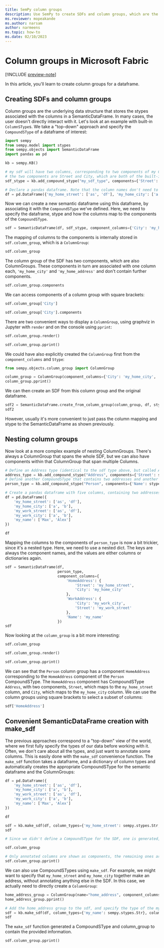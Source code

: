 ```yaml
---
title: SemPy column groups
description: Use SemPy to create SDFs and column groups, which are the underlying data structure that stores the stypes associated with the columns in a SemanticDataFrame.
ms.reviewer: mopeakande
ms.author: narsam
author: narmeens
ms.topic: how-to
ms.date: 02/10/2023
---
```


# Column groups in Microsoft Fabric

[!INCLUDE [preview-note](../includes/preview-note.md)]

In this article, you'll learn to create column groups for a dataframe.

## Creating SDFs and column groups

Column groups are the underlying data structure that stores the stypes associated with the columns in a SemanticDataFrame. In many cases, the user doesn't directly interact with it. Let's look at an example with built-in `ColumnSType`s. We take a "top-down" approach and specify the `CompoundSType` of a dataframe of interest:

```python
import sempy
from sempy.model import stypes
from sempy.objects import SemanticDataFrame
import pandas as pd

kb = sempy.KB()

# my sdf will have two columns, corresponding to two components of my CompoundSType
# the two components are Street and City, which are both of the built-in ColumnSType Str
sdf_stype = kb.add_compound_stype("my_sdf_type", components={'Street': stypes.Str, 'City': stypes.Str})

# Declare a pandas dataframe. Note that the column names don't need to match the component names
df = pd.DataFrame({'my_home_street': ['as', 'df'], 'my_home_city': ['a', 'b']})
```

Now we can create a new semantic dataframe using this dataframe, by associating it with the `CompoundSType` we've defined. Here, we need to specify the dataframe, stype and how the columns map to the components of the `CompoundSType`.

```python
sdf = SemanticDataFrame(df, sdf_stype, component_columns={'City': 'my_home_city', 'Street': 'my_home_street'})
```

The mapping of columns to the components is internally stored in `sdf.column_group`, which is a `ColumnGroup`:

```python
sdf.column_group
```

The column group of the SDF has two components, which are also ColumnGroups. These components in turn are associated with one column each, `'my_home_city'` and `'my_home_address'` and don't contain further components.

```python
sdf.column_group.components
```

We can access components of a column group with square brackets:

```python
sdf.column_group['City']
```

```python
sdf.column_group['City'].components
```

There are two convenient ways to display a `ColumnGroup`, using graphviz in Jupyter with `render` and on the console using `pprint`:

```python
sdf.column_group.render()
```

```python
sdf.column_group.pprint()
```

We could have also explicitly created the `ColumnGroup` first from the `component_columns` and `Stype`:

```python
from sempy.objects.column_group import ColumnGroup

column_group = ColumnGroup(component_columns={'City': 'my_home_city', 'Street': 'my_home_street'}, stype=sdf_stype)
column_group.pprint()
```

We can then create an SDF from this column group and the original dataframe.

```python
sdf2 = SemanticDataFrame.create_from_column_group(column_group, df, stype=column_group.get_stype())
sdf2
```

However, usually it's more convenient to just pass the column mapping and stype to the SemanticDataFrame as shown previously.

## Nesting column groups

Now look at a more complex example of nesting ColumnGroups. There's always a ColumnGroup that spans the whole SDF, but we can also have components within that ColumnGroup that span multiple Columns.

```python
# Define an Address type (identical to the sdf type above, but called Address)
address_type = kb.add_compound_stype("Address", components={'Street': stypes.Str, 'City': stypes.Str})
# Define another CompoundSType that contains two addresses and another component, 'Name' which has a ColumnSType
person_type = kb.add_compound_stype("Person", components={'Name': stypes.Str, 'HomeAddress': address_type, 'WorkAddress': address_type})
```

```python
# Create a pandas dataframe with five columns, containing two addresses and a name
df = pd.DataFrame({
    'my_home_street': ['as', 'df'],
    'my_home_city': ['a', 'b'],
    'my_work_street': ['as', 'df'],
    'my_work_city': ['a', 'b'],
    'my_name': ['Max', 'Alex']
})

df
```

Mapping the columns to the components of `person_type` is now a bit trickier, since it's a nested type. Here, we need to use a nested dict. The keys are always the component names, and the values are either columns or dictionaries again.

```python
sdf = SemanticDataFrame(df,
                        person_type,
                        component_columns={
                            'HomeAddress': {
                                'Street': 'my_home_street',
                                'City': 'my_home_city'
                            },
                            'WorkAddress': {
                                'City': 'my_work_city',
                                'Street': 'my_work_street'
                            },
                            'Name': 'my_name'
                        })
sdf
```

Now looking at the `column_group` is a bit more interesting:

```python
sdf.column_group
```

```python
sdf.column_group.render()
```

```python
sdf.column_group.pprint()
```

We can see that the `Person` column group has a component `HomeAddress` corresponding to the `HomeAddress` component of the `Person` CompoundSType.
The `HomeAddress` component has CompoundSType `Address`, with two components, `Street`, which maps to the `my_home_street` column, and `City`, which maps to the `my_home_city` column. We can use the column groups using square brackets to select a subset of columns:

```python
sdf['HomeAddress']
```

## Convenient SemanticDataFrame creation with make_sdf

The previous approaches correspond to a "top-down" view of the world, where we first fully specify the types of our data before working with it. Often, we don't care about all the types, and just want to annotate some columns. This is easily done with the `make_sdf` convenience function. The `make_sdf` function takes a dataframe, and a dictionary of column types and automatically creates the appropriate CompoundSType for the semantic dataframe and the ColumnGroups:

```python
df = pd.DataFrame({
    'my_home_street': ['as', 'df'],
    'my_home_city': ['a', 'b'],
    'my_work_street': ['as', 'df'],
    'my_work_city': ['a', 'b'],
    'my_name': ['Max', 'Alex']
})

df
```

```python
sdf = kb.make_sdf(df, column_types={'my_home_street': sempy.stypes.Str, 'my_name': sempy.stypes.Str})
sdf
```

```python
# Since we didn't define a CompoundSType for the SDF, one is generated, including a random name
```

```python
sdf.column_group
```

```python
# Only annotated columns are shown as components, the remaining ones are not part of the ColumnGroup.
sdf.column_group.pprint()
```

We can also use CompoundSTypes using `make_sdf`. For example, we might want to specify that `my_home_street` and `my_home_city` together make an address, without annotating anything else in the SDF. In this case, we actually need to directly create a `ColumnGroup`:

```python
home_address_group = ColumnGroup(name="home_address", component_columns={'Street': 'my_home_street', 'City': 'my_home_city'}, stype=address_type)
home_address_group.pprint()
```

```python
# Add the home_address group to the sdf, and specify the type of the my_name column
sdf = kb.make_sdf(df, column_types={'my_name': sempy.stypes.Str}, column_groups=[home_address_group])
sdf
```

The `make_sdf` function generated a CompoundSType and column_group to contain the provided information.

```python
sdf.column_group.pprint()
```
